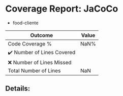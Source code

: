 
# Coverage Report: JaCoCo

* food-cliente
      
      
| Outcome                 | Value                                                               |
|-------------------------|---------------------------------------------------------------------|
| Code Coverage %         | NaN%               |
| :heavy_check_mark: Number of Lines Covered |     |
| :x: Number of Lines Missed  |      |
| Total Number of Lines   | NaN     |


## Details:

    

